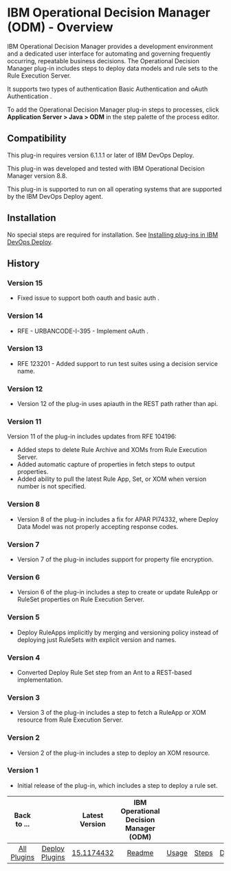 
# IBM Operational Decision Manager (ODM) - Overview


IBM Operational Decision Manager provides a development environment and a dedicated user interface for automating and governing frequently occurring, repeatable business decisions. The Operational Decision Manager plug-in includes steps to deploy data models and rule sets to the Rule Execution Server.

It supports two types of authentication Basic Authentication and oAuth Authentication .

To add the Operational Decision Manager plug-in steps to processes, click **Application Server > Java > ODM** in the step palette of the process editor.

## Compatibility

This plug-in requires version 6.1.1.1 or later of IBM DevOps Deploy.

This plug-in was developed and tested with IBM Operational Decision Manager version 8.8.

This plug-in is supported to run on all operating systems that are supported by the IBM DevOps Deploy agent.

## Installation

No special steps are required for installation. See [Installing plug-ins in IBM DevOps Deploy](https://community.ibm.com/community/user/wasdevops/blogs/laurel-dickson-bull1/2022/06/13/install-plugins "Installing plug-ins in IBM DevOps Deploy").

## History

### Version 15

* Fixed issue to support both oauth and basic auth .

### Version 14

* RFE - URBANCODE-I-395 - Implement oAuth .

### Version 13

* RFE 123201 - Added support to run test suites using a decision service name.

### Version 12

* Version 12 of the plug-in uses apiauth in the REST path rather than api.

### Version 11

Version 11 of the plug-in includes updates from RFE 104196:

* Added steps to delete Rule Archive and XOMs from Rule Execution Server.
* Added automatic capture of properties in fetch steps to output properties.
* Added ability to pull the latest Rule App, Set, or XOM when version number is not specified.

### Version 8

* Version 8 of the plug-in includes a fix for APAR PI74332, where Deploy Data Model was not properly accepting response codes.

### Version 7

* Version 7 of the plug-in includes support for property file encryption.

### Version 6

* Version 6 of the plug-in includes a step to create or update RuleApp or RuleSet properties on Rule Execution Server.

### Version 5

* Deploy RuleApps implicitly by merging and versioning policy instead of deploying just RuleSets with explicit version and names.

### Version 4

* Converted Deploy Rule Set step from an Ant to a REST-based implementation.

### Version 3

* Version 3 of the plug-in includes a step to fetch a RuleApp or XOM resource from Rule Execution Server.

### Version 2

* Version 2 of the plug-in includes a step to deploy an XOM resource.

### Version 1

* Initial release of the plug-in, which includes a step to deploy a rule set.

|Back to ...||Latest Version|IBM Operational Decision Manager (ODM) ||||
| :---: | :---: | :---: | :---: | :---: | :---: | :---: |
|[All Plugins](../../index.md)|[Deploy Plugins](../README.md)|[15.1174432](https://raw.githubusercontent.com/UrbanCode/IBM-UCD-PLUGINS/main/files/ibm-odm/ucd-ibm-odm-15.1174432.zip)|[Readme](README.md)|[Usage](usage.md)|[Steps](steps.md)|[Downloads](downloads.md)|
